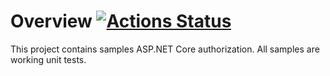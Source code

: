 # Overview [![Actions Status](../../workflows/.NET%205/badge.svg)](../../actions)

This project contains samples ASP.NET Core authorization. All samples are working unit tests.
